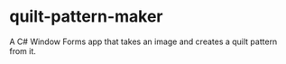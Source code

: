 # quilt-pattern-maker
A C# Window Forms app that takes an image and creates a quilt pattern from it.
